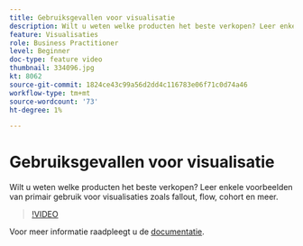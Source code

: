 ```yaml
---
title: Gebruiksgevallen voor visualisatie
description: Wilt u weten welke producten het beste verkopen? Leer enkele voorbeelden van primair gebruik voor visualisaties zoals fallout, flow, cohort en meer.
feature: Visualisaties
role: Business Practitioner
level: Beginner
doc-type: feature video
thumbnail: 334096.jpg
kt: 8062
source-git-commit: 1824ce43c99a56d2dd4c116783e06f71c0d74a46
workflow-type: tm+mt
source-wordcount: '73'
ht-degree: 1%

---
```



# Gebruiksgevallen voor visualisatie

Wilt u weten welke producten het beste verkopen? Leer enkele voorbeelden van primair gebruik voor visualisaties zoals fallout, flow, cohort en meer.

>[!VIDEO](https://video.tv.adobe.com/v/334096/?quality=12&learn=on)

Voor meer informatie raadpleegt u de [documentatie](https://experienceleague.adobe.com/docs/data-workbench/using/dashboard/visualizations/visualization-types/c-visualization-types.html?lang=en).

